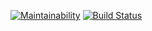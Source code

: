 [![Maintainability](https://api.codeclimate.com/v1/badges/c25f2e03dfdc9fa45b24/maintainability)](https://codeclimate.com/github/martishevich/project-lvl1-s368/maintainability)
[![Build Status](https://travis-ci.org/martishevich/project-lvl1-s368.svg?branch=master)](https://travis-ci.org/martishevich/project-lvl1-s368)
